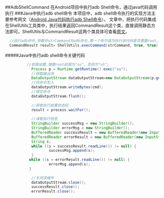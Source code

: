##AdbShellCommand
在Android项目中执行adb Shell命令，通过java代码调用执行
###Java中执行adb shell命令
本项目中，adb shell命令执行的实现方法主要参考网文（[Android Java代码执行adb Shell命令](http://www.2cto.com/kf/201501/371925.html)）。
文章中，把执行代码集成在ShellUtils工具类中，执行结果返回CommandResult这个类，直接调用静态方法即可。ShellUtils与CommandResult这两个类具体可查看[原文](http://www.2cto.com/kf/201501/371925.html)。
```JAVA
  //执行adb命令,参数中strCommand为adb命令,第一个布尔值为执行该代码是否需要root,第二个布尔值是否需要返回结果
  CommandResult result= ShellUtils.execCommand(strCommand, true, true);
```
#####Java中执行adb shell命令关键代码
```JAVA
          //权限设置,需要root权限为"su"，否则为"sh";
            Process p = Runtime.getRuntime().exec("su");
            //获取输出流
            DataOutputStream dataOutputStream=new DataOutputStream(p.getOutputStream());
            //将命令写入
            dataOutputStream.writeBytes(cmd);
            //提交命令
            dataOutputStream.flush();
            
            //获取执行结果状态码
            result = process.waitFor();
            
            //读取执行信息
            StringBuilder successMsg = new StringBuilder();
            StringBuilder errorMsg = new StringBuilder();
            BufferedReader successResult = new BufferedReader(new InputStreamReader(process.getInputStream()));
            BufferedReader errorResult = new BufferedReader(new InputStreamReader(process.getErrorStream()));
            String s;
            while ((s = successResult.readLine()) != null) {
                    successMsg.append(s);
            }
           while ((s = errorResult.readLine()) != null) {
                    errorMsg.append(s);
           }
           
            //关闭流操作
            dataOutputStream.close();
            successResult.close();
            errorResult.close();
 
```
